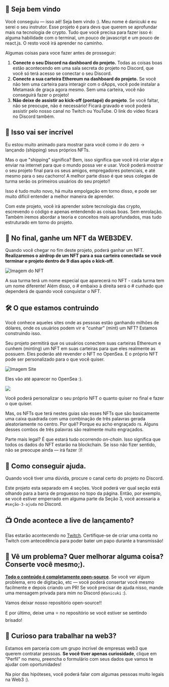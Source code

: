👋 Seja bem vindo
-------------------

Você conseguiu — isso aê! Seja bem vindo :). Meu nome é danicuki e eu serei o seu instrutor. Esse projeto é para devs que querem se aprofundar mais na tecnologia de crypto. Tudo que você precisa para fazer isso é: alguma habilidade com o terminal, um pouco de javascript e um pouco de react.js. O resto você irá aprender no caminho. 

Algumas coisas para voce fazer antes de prosseguir:

1. **Conecte o seu Discord na dashboard do projeto.** Todas as coisas boas estão acontecendo em uma sala secreta do projeto no Discord, que você só terá acesso se conectar o seu Discord.
2. **Conecte a sua carteira Ethereum na dashboard do projeto.** Se você não tem uma carteira para interagir com o dApps, você pode instalar a Metamask de graça agora mesmo. Sem uma carteira, você não conseguirá fazer o projeto!
3. **Não deixe de assistir ao kick-off (pontapé) do projeto**. Se você faltar, não se preocupe, não é necessário! Ficará gravado e você poderá assistir pelo nosso canal no Twitch ou YouTube. O link do vídeo ficará no Discord também.

🚀 Isso vai ser incrível
-------------------

Eu estou muito animado para mostrar para você como ir do zero -> lançando (shipping) seus próprios NFTs.

Mas o que "shipping" significa? Bem, isso significa que você irá criar algo e enviar na internet para que o mundo possa ver e usar. Você poderá mostrar o seu projeto final para os seus amigos, empregadores potenciais, e até mesmo para o seu cachorro! A melhor parte disso é que seus colegas de turma serão os primeiros usuários do seu projeto!!

Isso é tudo muito novo, há muita empolgação em torno disso, e pode ser muito difícil entender a melhor maneira de aprender.

Com este projeto, você irá aprender sobre tecnologia das crypto, escrevendo o código e apenas entendendo as coisas boas. Sem enrolação. Também iremos abordar a teoria e conceitos mais aprofundados, mas tudo estruturado em torno do projeto.

👀 No final, ganhe um NFT da WEB3DEV.
-------------------

Quando você chegar no fim deste projeto, poderá ganhar um NFT. 
**Realizaremos o airdrop de um NFT para a sua carteira conectada se você terminar o projeto dentro de 9 dias após o kick-off.**

![Imagem do NFT](https://i.imgur.com/ds17Jc4.png)

A sua turma terá um nome especial que aparecerá no NFT - cada turma tem um nome diferente! Além disso, o # embaixo à direita será o # cunhado que dependerá de quando você conquistar o NFT.

🛠 O que estamos contruindo
-------------------
Você conhece aqueles sites onde as pessoas estão ganhando milhões de dólares, onde os usuários podem vir e "cunhar" (mint) um NFT? Estamos construindo isso. 

Seu projeto permitirá que os usuários conectem suas carteiras Ethereum e cunhem (minting) um NFT em suas carteiras para que eles realmente as possuem. Eles poderão até revender o NFT no OpenSea. E o próprio NFT pode ser personalizado para o que você quiser. 

![Imagem Site](https://i.imgur.com/heRm01t.png)

Eles vão até aparecer no OpenSea :).

![](https://i.imgur.com/2nQ6Csp.png)

Você poderá personalizar o seu próprio NFT o quanto quiser no final e fazer o que quiser. 

Mas, os NFTs que terá nestes guias são esses NFTs que são basicamente uma caixa quadrada com uma combinação de três palavras gerada aleatoriamente no centro. Por quê? Porque eu acho engraçado rs. Alguns desses combos de três palavras são realmente muito engraçados. 

Parte mais legal? É que estará tudo ocorrendo *on-chain*. Isso significa que todos os dados do NFT estarão na blockchain. Se isso não fizer sentido, não se preocupe ainda — irá fazer :)!

🤚 Como conseguir ajuda.
-------------------

Quando você tiver uma dúvida, procure o canal certo do projeto no Discord.

Este projeto esta separado em 4 seções. Você poderá ver qual seção está olhando para a barra de proguesso no topo da página. Então, por exemplo, se você estiver emperrado em alguma parte da Seção 3, você acessaria a `#seção-3-ajuda` no Discord.


📺 Onde acontece a live de lançamento?
-------------------

Elas estarão acontecendo no [Twitch](https://www.twitch.tv/web3dev). Certifique-se de criar uma conta no Twitch com antecedência para poder bater um papo durante a transmissão!

🤘 Vê um problema? Quer melhorar alguma coisa? Conserte você mesmo;).
---------------------------------------

**[Todo o conteúdo é completamente open-source](https://github.com/w3b3d3v/buildspace-projects/tree/web3dev-version/NFT_Collection/pt-br)**. Se você ver algum problema, erro de digitação, etc — você poderá consertar você mesmo facilmente e depois criando um PR! Se você precisar de ajuda nisso, mande uma mensagem privada para mim no Discord `@danicuki` :).

Vamos deixar nosso repositório open-source!!

E por último, deixe uma ⭐ no repositório se você estiver se sentindo brisado! 


🚨 Curioso para trabalhar na web3?
-------------------

Estamos em parceria com um grupo incrível de empresas web3 que querem contratar pessoas. **Se você tiver apenas curiosidade**, clique em "Perfil" no menu, preencha o formulário com seus dados que vamos te ajudar com oportunidades!

Na pior das hipóteses, você poderá falar com algumas pessoas muito legais na Web3 :).
